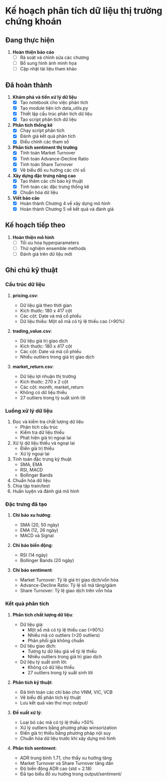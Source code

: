 # Kế hoạch phân tích dữ liệu thị trường chứng khoán

## Đang thực hiện
1. **Hoàn thiện báo cáo**
   - [ ] Rà soát và chỉnh sửa các chương
   - [ ] Bổ sung hình ảnh minh họa
   - [ ] Cập nhật tài liệu tham khảo

## Đã hoàn thành
1. **Khám phá và tiền xử lý dữ liệu**
   - [x] Tạo notebook cho việc phân tích
   - [x] Tạo module tiện ích data_utils.py
   - [x] Thiết lập cấu trúc phân tích dữ liệu
   - [x] Tạo script phân tích dữ liệu

2. **Phân tích thống kê**
   - [x] Chạy script phân tích
   - [x] Đánh giá kết quả phân tích
   - [x] Điều chỉnh các tham số

3. **Phân tích sentiment thị trường**
   - [x] Tính toán Market Turnover
   - [x] Tính toán Advance-Decline Ratio
   - [x] Tính toán Share Turnover
   - [x] Vẽ biểu đồ xu hướng các chỉ số

4. **Xây dựng đặc trưng nâng cao**
   - [x] Tạo thêm các chỉ báo kỹ thuật
   - [x] Tính toán các đặc trưng thống kê
   - [x] Chuẩn hóa dữ liệu

5. **Viết báo cáo**
   - [x] Hoàn thành Chương 4 về xây dựng mô hình
   - [x] Hoàn thành Chương 5 về kết quả và đánh giá

## Kế hoạch tiếp theo
1. **Hoàn thiện mô hình**
   - [ ] Tối ưu hóa hyperparameters
   - [ ] Thử nghiệm ensemble methods
   - [ ] Đánh giá trên dữ liệu mới

## Ghi chú kỹ thuật
### Cấu trúc dữ liệu
1. **pricing.csv**: 
   - Dữ liệu giá theo thời gian
   - Kích thước: 180 x 417 cột
   - Các cột: Date và mã cổ phiếu
   - Dữ liệu thiếu: Một số mã có tỷ lệ thiếu cao (>90%)
   
2. **trading_value.csv**:
   - Dữ liệu giá trị giao dịch
   - Kích thước: 180 x 417 cột
   - Các cột: Date và mã cổ phiếu
   - Nhiều outliers trong giá trị giao dịch

3. **market_return.csv**:
   - Dữ liệu lợi nhuận thị trường
   - Kích thước: 270 x 2 cột
   - Các cột: month, market_return
   - Không có dữ liệu thiếu
   - 27 outliers trong tỷ suất sinh lời

### Luồng xử lý dữ liệu
1. Đọc và kiểm tra chất lượng dữ liệu
   - Phân tích cấu trúc
   - Kiểm tra dữ liệu thiếu
   - Phát hiện giá trị ngoại lai
2. Xử lý dữ liệu thiếu và ngoại lai
   - Điền giá trị thiếu
   - Xử lý ngoại lai
3. Tính toán đặc trưng kỹ thuật
   - SMA, EMA
   - RSI, MACD
   - Bollinger Bands
4. Chuẩn hóa dữ liệu
5. Chia tập train/test
6. Huấn luyện và đánh giá mô hình

### Đặc trưng đã tạo
1. **Chỉ báo xu hướng**:
   - SMA (20, 50 ngày)
   - EMA (12, 26 ngày)
   - MACD và Signal

2. **Chỉ báo biến động**:
   - RSI (14 ngày)
   - Bollinger Bands (20 ngày)

3. **Chỉ báo sentiment**:
   - Market Turnover: Tỷ lệ giá trị giao dịch/vốn hóa
   - Advance-Decline Ratio: Tỷ lệ số mã tăng/giảm
   - Share Turnover: Tỷ lệ giao dịch trên vốn hóa

### Kết quả phân tích
1. **Phân tích chất lượng dữ liệu**:
   - Dữ liệu giá:
     + Một số mã có tỷ lệ thiếu cao (>90%)
     + Nhiều mã có outliers (>20 outliers)
     + Phân phối giá không chuẩn
   - Dữ liệu giao dịch:
     + Tương tự dữ liệu giá về tỷ lệ thiếu
     + Nhiều outliers trong giá trị giao dịch
   - Dữ liệu tỷ suất sinh lời:
     + Không có dữ liệu thiếu
     + 27 outliers trong tỷ suất sinh lời

2. **Phân tích kỹ thuật**:
   - Đã tính toán các chỉ báo cho VNM, VIC, VCB
   - Vẽ biểu đồ phân tích kỹ thuật
   - Lưu kết quả vào thư mục output/

3. **Đề xuất xử lý**:
   - Loại bỏ các mã có tỷ lệ thiếu >50%
   - Xử lý outliers bằng phương pháp winsorization
   - Điền giá trị thiếu bằng phương pháp nội suy
   - Chuẩn hóa dữ liệu trước khi xây dựng mô hình 

4. **Phân tích sentiment**:
   - ADR trung bình 1.71, cho thấy xu hướng tăng
   - Market Turnover và Share Turnover tăng dần
   - Độ biến động ADR cao (std = 2.18)
   - Đã tạo biểu đồ xu hướng trong output/sentiment/ 